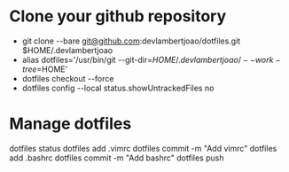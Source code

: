 # Clone your github repository

- git clone --bare git@github.com:devlambertjoao/dotfiles.git $HOME/.devlambertjoao
- alias dotfiles='/usr/bin/git --git-dir=$HOME/.devlambertjoao/ --work-tree=$HOME'
- dotfiles checkout --force
- dotfiles config --local status.showUntrackedFiles no

# Manage dotfiles
dotfiles status
dotfiles add .vimrc
dotfiles commit -m "Add vimrc"
dotfiles add .bashrc
dotfiles commit -m "Add bashrc"
dotfiles push
